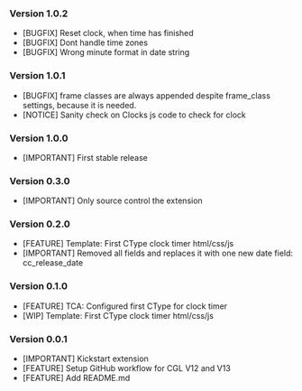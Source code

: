 ### Version 1.0.2
- [BUGFIX] Reset clock, when time has finished
- [BUGFIX] Dont handle time zones
- [BUGFIX] Wrong minute format in date string

### Version 1.0.1
- [BUGFIX] frame classes are always appended despite frame_class settings, because it is needed.
- [NOTICE] Sanity check on Clocks js code to check for clock

### Version 1.0.0
- [IMPORTANT] First stable release

### Version 0.3.0
- [IMPORTANT] Only source control the extension

### Version 0.2.0
- [FEATURE] Template: First CType clock timer html/css/js
- [IMPORTANT] Removed all fields and replaces it with one new date field: cc_release_date

### Version 0.1.0
- [FEATURE] TCA: Configured first CType for clock timer
- [WIP] Template: First CType clock timer html/css/js

### Version 0.0.1
- [IMPORTANT] Kickstart extension
- [FEATURE] Setup GitHub workflow for CGL V12 and V13
- [FEATURE] Add README.md
